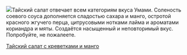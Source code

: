 <!--2025-07-09 10:54:31-->
<div class="yb">
  <div class="rss povarenok"><a href="https://www.povarenok.ru/recipes/show/182896/"><img src="https://www.povarenok.ru/data/cache/2025jul/08/32/3183872_52010-640x480.jpg"></a>Тайский салат отвечает всем категориям вкуса Умами. Соленость соевого соуса дополняется сладостью сахара и манго, остротой красного жгучего перца, цитрусовыми нотками лайма и ароматами кориандра и мяты. Создаётся насыщенный и неповторимый вкус. Попробуйте, не пожалеете. <p class="titl"><a href="https://www.povarenok.ru/recipes/show/182896/">Тайский салат с креветками и манго</a></p></div>
</div>
